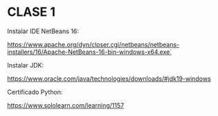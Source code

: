 # CLASE 1


Instalar IDE NetBeans 16:

https://www.apache.org/dyn/closer.cgi/netbeans/netbeans-installers/16/Apache-NetBeans-16-bin-windows-x64.exe`

Instalar JDK:

https://www.oracle.com/java/technologies/downloads/#jdk19-windows

Certificado Python:

https://www.sololearn.com/learning/1157